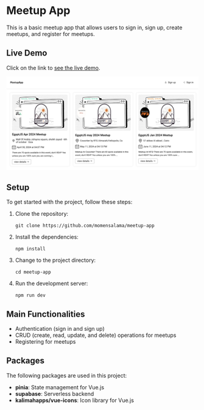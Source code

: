 # Meetup App

This is a basic meetup app that allows users to sign in, sign up, create meetups, and register for meetups.

## Live Demo

Click on the link to [see the live demo](https://vue-meetup-app.vercel.app).

![main page](/public/main%20page.png)

## Setup

To get started with the project, follow these steps:

1. Clone the repository:

   ```
   git clone https://github.com/momensalama/meetup-app
   ```

2. Install the dependencies:

   ```
   npm install
   ```

3. Change to the project directory:

   ```
   cd meetup-app
   ```

4. Run the development server:

   ```
   npm run dev
   ```

## Main Functionalities

- Authentication (sign in and sign up)
- CRUD (create, read, update, and delete) operations for meetups
- Registering for meetups

## Packages

The following packages are used in this project:

- **pinia**: State management for Vue.js
- **supabase**: Serverless backend
- **kalimahapps/vue-icons**: Icon library for Vue.js
